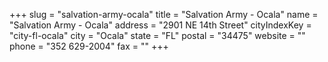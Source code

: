 +++
slug = "salvation-army-ocala"
title = "Salvation Army - Ocala"
name = "Salvation Army - Ocala"
address = "2901 NE 14th Street"
cityIndexKey = "city-fl-ocala"
city = "Ocala"
state = "FL"
postal = "34475"
website = ""
phone = "352 629-2004"
fax = ""
+++
